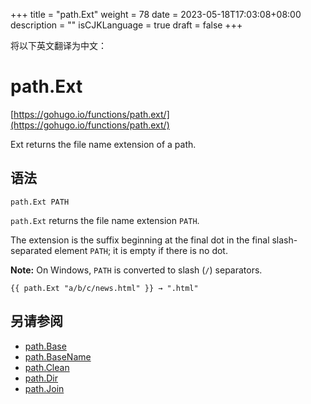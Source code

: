 +++
title = "path.Ext"
weight = 78
date = 2023-05-18T17:03:08+08:00
description = ""
isCJKLanguage = true
draft = false
+++

将以下英文翻译为中文：
# path.Ext

[https://gohugo.io/functions/path.ext/](https://gohugo.io/functions/path.ext/)

Ext returns the file name extension of a path.

## 语法

```
path.Ext PATH
```

`path.Ext` returns the file name extension `PATH`.

The extension is the suffix beginning at the final dot in the final slash-separated element `PATH`; it is empty if there is no dot.

**Note:** On Windows, `PATH` is converted to slash (`/`) separators.

```go-html-template
{{ path.Ext "a/b/c/news.html" }} → ".html"
```

## 另请参阅

- [path.Base](https://gohugo.io/functions/path.base/)
- [path.BaseName](https://gohugo.io/functions/path.basename/)
- [path.Clean](https://gohugo.io/functions/path.clean/)
- [path.Dir](https://gohugo.io/functions/path.dir/)
- [path.Join](https://gohugo.io/functions/path.join/)
